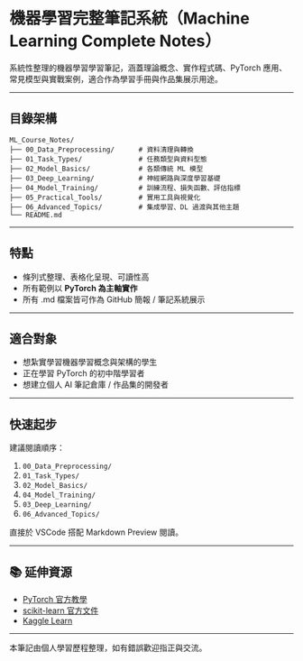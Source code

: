 # 機器學習完整筆記系統（Machine Learning Complete Notes）

系統性整理的機器學習學習筆記，涵蓋理論概念、實作程式碼、PyTorch 應用、常見模型與實戰案例，適合作為學習手冊與作品集展示用途。

---

## 目錄架構

```
ML_Course_Notes/
├── 00_Data_Preprocessing/      # 資料清理與轉換
├── 01_Task_Types/              # 任務類型與資料型態
├── 02_Model_Basics/            # 各類傳統 ML 模型
├── 03_Deep_Learning/           # 神經網路與深度學習基礎
├── 04_Model_Training/          # 訓練流程、損失函數、評估指標
├── 05_Practical_Tools/         # 實用工具與視覺化
├── 06_Advanced_Topics/         # 集成學習、DL 過渡與其他主題
└── README.md
```

---

## 特點

- 條列式整理、表格化呈現、可讀性高
- 所有範例以 **PyTorch 為主軸實作**
- 所有 .md 檔案皆可作為 GitHub 簡報 / 筆記系統展示

---

## 適合對象

- 想紮實學習機器學習概念與架構的學生
- 正在學習 PyTorch 的初中階學習者
- 想建立個人 AI 筆記倉庫 / 作品集的開發者

---

## 快速起步

建議閱讀順序：

1. `00_Data_Preprocessing/`
2. `01_Task_Types/`
3. `02_Model_Basics/`
4. `04_Model_Training/`
5. `03_Deep_Learning/`
6. `06_Advanced_Topics/`

直接於 VSCode 搭配 Markdown Preview 閱讀。

---

## 📚 延伸資源

- [PyTorch 官方教學](https://pytorch.org/tutorials/)
- [scikit-learn 官方文件](https://scikit-learn.org/)
- [Kaggle Learn](https://www.kaggle.com/learn)

---

本筆記由個人學習歷程整理，如有錯誤歡迎指正與交流。
